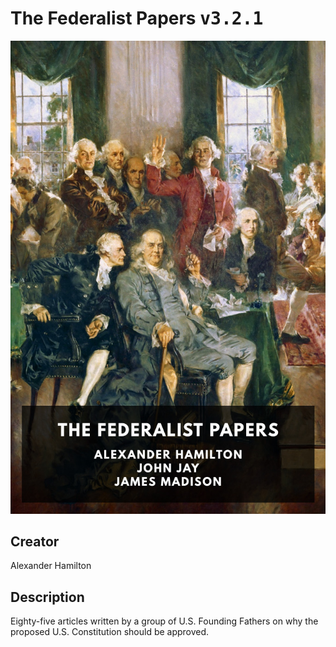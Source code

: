 
# The Federalist Papers <kbd>v3.2.1</kbd>

<center>
  <img src="./cover-1024.jpg"/>
</center>

## Creator
Alexander Hamilton

## Description
Eighty-five articles written by a group of U.S. Founding Fathers on why the proposed U.S. Constitution should be approved.
